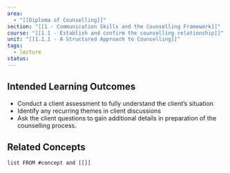 ```yaml
---
area:
  - "[[Diploma of Counselling]]"
section: "[[1 - Communication Skills and the Counselling Framework]]"
course: "[[1.1 - Establish and confirm the counselling relationship]]"
unit: "[[1.1.1 - A Structured Approach to Counselling]]"
tags:
  - lecture
status:
---
```

## Intended Learning Outcomes
- Conduct a client assessment to fully understand the client’s situation
- Identify any recurring themes in client discussions
- Ask the client questions to gain additional details in preparation of the counselling process.
## Related Concepts
```dataview
list FROM #concept and [[]]
```